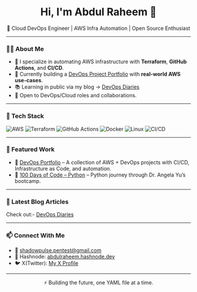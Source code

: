<h1 align="center">Hi, I'm Abdul Raheem 👋</h1>
<p align="center">
  🚀 Cloud DevOps Engineer | AWS Infra Automation | Open Source Enthusiast
</p>

---

### 👨‍💻 About Me

- 🔧 I specialize in automating AWS infrastructure with **Terraform**, **GitHub Actions**, and **CI/CD**.
- 🎯 Currently building a [DevOps Project Portfolio](https://github.com/abdulraheem381/DevOps-portfolio) with **real-world AWS use-cases**.
- 📚 Learning in public via my blog → [DevOps Diaries](https://abdulraheem.hashnode.dev)
- 💼 Open to DevOps/Cloud roles and collaborations.

---

### 🧰 Tech Stack

![AWS](https://img.shields.io/badge/AWS-232F3E?style=flat&logo=amazon-aws&logoColor=white)
![Terraform](https://img.shields.io/badge/Terraform-7B42BC?style=flat&logo=terraform&logoColor=white)
![GitHub Actions](https://img.shields.io/badge/GitHub_Actions-2088FF?style=flat&logo=github-actions&logoColor=white)
![Docker](https://img.shields.io/badge/Docker-2496ED?style=flat&logo=docker&logoColor=white)
![Linux](https://img.shields.io/badge/Linux-FCC624?style=flat&logo=linux&logoColor=black)
![CI/CD](https://img.shields.io/badge/CI/CD-0A0A0A?style=flat&logo=git&logoColor=white)

---

### 📌 Featured Work

- 📂 [DevOps Portfolio](https://github.com/abdulraheem381/DevOps-portfolio) – A collection of AWS + DevOps projects with CI/CD, Infrastructure as Code, and automation.
- 🐍 [100 Days of Code – Python](https://github.com/abdulraheem381/100-days-of-code-python) – Python journey through Dr. Angela Yu’s bootcamp.

---

### 📝 Latest Blog Articles

Check out:- [DevOps Diaries](https://abdulraheem.hashnode.dev)

---

### 📫 Connect With Me

- 📧 shadowpulse.pentest@gmail.com  
- 🧠 Hashnode: [abdulraheem.hashnode.dev](https://abdulraheem.hashnode.dev)
- 🐦 X(Twitter): [My X Profile](https://x.com/Abdulraheem183)

---

<p align="center">
  ⚡ Building the future, one YAML file at a time.
</p>
